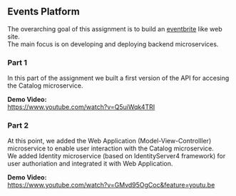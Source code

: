 ## Events Platform

The overarching goal of this assignment is to build an [eventbrite](http://eventbrite.com) like web site.  
The main focus is on developing and deploying backend microservices.


### Part 1

In this part of the assignment we built a first version of the API for accesing the Catalog microservice.

__Demo Video:__  
https://www.youtube.com/watch?v=Q5uiWqk4TRI


### Part 2

At this point, we added the Web Application (Model-View-Controlller) microservice to enable user interaction with the Catalog microservice.  
We added Identity microservice (based on IdentityServer4 framework) for user authoriation and integrated it with Web Application.

__Demo Video:__  
https://www.youtube.com/watch?v=GMvd95OgCoc&feature=youtu.be

